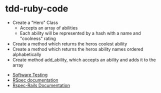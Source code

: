# tdd-ruby-code

* Create a "Hero" Class 
  * Accepts an array of abilities
  * Each ability will be represented by a hash with a name and "coolness" rating
* Create a method which returns the heros coolest ability
* Create a method which returns the heros ability names ordered alphabetically
* Create method add_ability, which accepts an ability and adds it to the array

- [Software Testing](https://ocw.mit.edu/ans7870/6/6.005/s16/classes/03-testing/)
- [RSpec documentation](http://rspec.info/documentation/)
- [Rspec-Rails Documentation](https://github.com/rspec/rspec-rails)